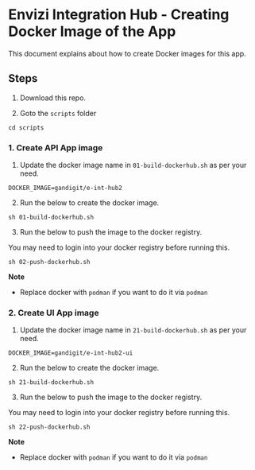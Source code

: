 # Envizi Integration Hub - Creating Docker Image of the App

This document explains about how to create Docker images for this app.

## Steps

1. Download this repo.

2. Goto the `scripts` folder

```
cd scripts
```

### 1. Create API App image

1. Update the docker image name in `01-build-dockerhub.sh` as per your need.
```
DOCKER_IMAGE=gandigit/e-int-hub2
```

2. Run the below to create the docker image.

```
sh 01-build-dockerhub.sh
```

3. Run the below to push the image to the docker registry.

You may need to login into your docker registry before running this.

```
sh 02-push-dockerhub.sh
```

**Note** 
- Replace docker with `podman` if you want to do it via `podman`


### 2. Create UI App image

1. Update the docker image name in `21-build-dockerhub.sh` as per your need.
```
DOCKER_IMAGE=gandigit/e-int-hub2-ui
```

2. Run the below to create the docker image.

```
sh 21-build-dockerhub.sh
```

3. Run the below to push the image to the docker registry.

You may need to login into your docker registry before running this.

```
sh 22-push-dockerhub.sh
```

**Note** 
- Replace docker with `podman` if you want to do it via `podman`
